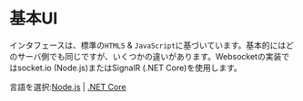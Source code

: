 # 基本UI

インタフェースは、標準の`HTML5` & `JavaScript`に基づいています。基本的にはどのサーバ側でも同じですが、いくつかの違いがあります。Websocketの実装ではsocket.io (Node.js)またはSignalR (.NET Core)を使用します。

言語を選択:[Node.js](/ja_jp/designautomation/html/nodejs.md) | [.NET Core](/ja_jp/designautomation/html/netcore.md)